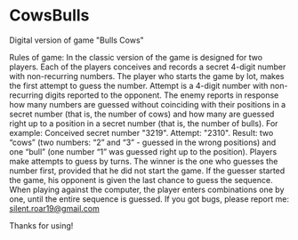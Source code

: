 # CowsBulls
Digital version of game "Bulls Cows"

Rules of game:
In the classic version of the game is designed for two players. Each of the players conceives and records a secret 4-digit number with non-recurring numbers. The player who starts the game by lot, makes the first attempt to guess the number. Attempt is a 4-digit number with non-recurring digits reported to the opponent. The enemy reports in response how many numbers are guessed without coinciding with their positions in a secret number (that is, the number of cows) and how many are guessed right up to a position in a secret number (that is, the number of bulls). 
For example: Conceived secret number "3219". Attempt: "2310". Result: two “cows” (two numbers: “2” and “3” - guessed in the wrong positions) and one “bull” (one number “1” was guessed right up to the position).
Players make attempts to guess by turns. The winner is the one who guesses the number first, provided that he did not start 
the game. If the guesser started the game, his opponent is given the last chance to guess the sequence.
When playing against the computer, the player enters combinations one by one, until the entire sequence is guessed.
If you got bugs, please report me:
silent.roar19@gmail.com

Thanks for using!
